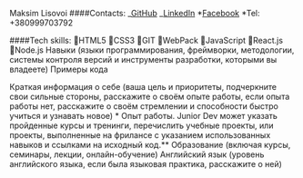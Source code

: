 Maksim Lisovoi
####Contacts:
_[GitHub](https://github.com/MaksimLisovoi)
_[LinkedIn](https://www.linkedin.com/in/maksim-lisovoi-03a288200/)
*[Facebook](https://www.facebook.com/MaksimLisovoi)
*Tel: +380999703792

####Tech skills:
:small_orange_diamond:HTML5
:small_orange_diamond:CSS3
:small_orange_diamond:GIT
:small_orange_diamond:WebPack
:small_orange_diamond:JavaScript
:small_orange_diamond:React.js
:small_orange_diamond:Node.js
Навыки (языки программирования, фреймворки, методологии, системы контроля версий и инструменты разработки, которыми вы владеете)
Примеры кода

Краткая информация о себе (ваша цель и приоритеты, подчеркните свои сильные стороны, расскажите о своём опыте работы, если опыта работы нет, расскажите о своём стремлении и способности быстро учиться и узнавать новое) \*
Опыт работы. Junior Dev может указать пройденные курсы и тренинги, перечислить учебные проекты, или проекты, выполненные на фрилансе с указанием использованных навыков и ссылками на исходный код.\*\*
Образование (включая курсы, семинары, лекции, онлайн-обучение)
Английский язык (уровень английского языка, если была языковая практика, расскажите о ней)
